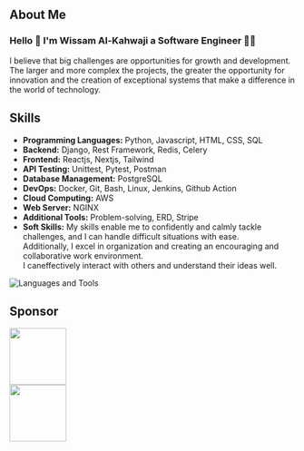 ## About Me
### Hello 👋 I'm Wissam Al-Kahwaji a Software Engineer 👨‍💻
I believe that big challenges are opportunities for growth and development. The larger and more complex the
projects, the greater the opportunity for innovation and the creation of exceptional systems that make a difference
in the world of technology.

## Skills
- **Programming Languages:** Python, Javascript, HTML, CSS, SQL
- **Backend:** Django, Rest Framework, Redis, Celery
- **Frontend:** Reactjs, Nextjs, Tailwind
- **API Testing:** Unittest, Pytest, Postman
- **Database Management:** PostgreSQL
- **DevOps:** Docker, Git, Bash, Linux, Jenkins, Github Action
- **Cloud Computing:** AWS
- **Web Server:** NGINX
- **Additional Tools:** Problem-solving, ERD, Stripe
- **Soft Skills:** My skills enable me to confidently and calmly tackle challenges, and I can handle difficult situations with ease.<br>
Additionally, I excel in organization and creating an encouraging and collaborative work environment.<br>
I caneffectively interact with others and understand their ideas well.<br>


![Languages and Tools](https://skillicons.dev/icons?i=django,react,nextjs,tailwind,python,html,css,js,postgresql,docker,jenkins,githubactions,linux,bash,aws,nginx,git,postman,redis,markdown&perline=10)

## Sponsor

<div> 
  <a href="https://www.patreon.com/wissamalkahwaij">
  <img src="https://img.shields.io/badge/Patreon-F96854?style=for-the-badge&logo=patreon&logoColor=white" width="100">
  </a>
  <br>
  <a href="https://www.paypal.me/wissamkahwaji">
<img src="https://img.shields.io/badge/PayPal-00457C?style=for-the-badge&logo=paypal&logoColor=white" width="100">
</div>
  </a>
